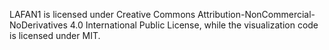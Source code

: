 

LAFAN1 is licensed under Creative Commons Attribution-NonCommercial-NoDerivatives 4.0 International Public License, while the visualization code is licensed under MIT.
